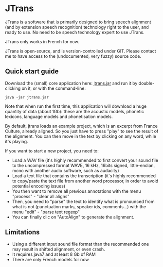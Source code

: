 <!---
.. link: 
.. description: 
.. tags: 
.. date: 2013/11/15 17:25:15
.. title: JTrans
.. slug: jtrans
-->

JTrans
==================
JTrans is a software that is primarily designed to bring speech alignment (and by extension speech recognition) technology
right to the user, and ready to use. No need to be speech technology expert to use JTrans.

JTrans only works in French for now.

JTrans is open-source, and is version-controlled under GIT. Please contact me to have access to the (undocumented, very fuzzy) source code.

Quick start guide
-----------------

Download the (small) core application here: [jtrans.jar](http://talc1.loria.fr/users/cerisara/jtrans.jar)
and run it by double-clicking on it, or with the command-line:

    java -jar jtrans.jar

Note that when run the first time, this application will download a huge quantity of data (about 1Gb): these are
the acoustic models, phonetic lexicons, language models and phonetisation models.

By default, jtrans loads an example project, which is an excerpt from France Culture, already aligned.
So you just have to press "play" to see the result of the alignment.
You can then move in the text by clicking on any word, while it's playing.

If you want to start a new project, you need to:

* Load a WAV file (it's highly recommended to first convert your sound file to the uncompressed format WAVE, 16 kHz, 16bits signed, little-endian, mono
with another audio software, such as audacity)
* Load a text file that contains the transcription (it's highly recommended to copy/paste the text file from another word processor, in order to avoid potential encoding issues)
* You then want to remove all previous annotations with the menu "process" - "clear all aligns"
* Then, you need to "parse" the text to identify what is pronounced from what is not (punctuation marks, speaker ids, comments...) with the menu "edit" - "parse text regexp"
* You can finally clic on "AutoAlign" to generate the alignment.

Limitations
-----------

* Using a different input sound file format than the recommended one may result in shifted alignment, or even crash.
* It requires java7 and at least 8 Gb of RAM
* There are only French models for now
